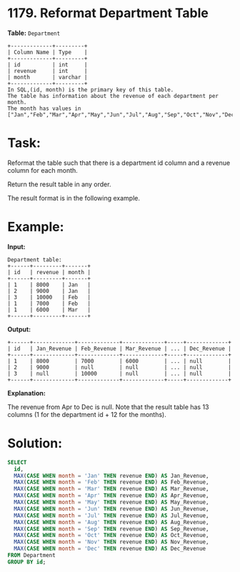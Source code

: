 # 1179. Reformat Department Table

**Table:** ```Department```

```
+-------------+---------+
| Column Name | Type    |
+-------------+---------+
| id          | int     |
| revenue     | int     |
| month       | varchar |
+-------------+---------+
In SQL,(id, month) is the primary key of this table.
The table has information about the revenue of each department per month.
The month has values in ["Jan","Feb","Mar","Apr","May","Jun","Jul","Aug","Sep","Oct","Nov","Dec"].
```

# **Task:**

Reformat the table such that there is a department id column and a revenue column for each month.

Return the result table in any order.

The result format is in the following example.

# **Example:**

**Input:**

```
Department table:
+------+---------+-------+
| id   | revenue | month |
+------+---------+-------+
| 1    | 8000    | Jan   |
| 2    | 9000    | Jan   |
| 3    | 10000   | Feb   |
| 1    | 7000    | Feb   |
| 1    | 6000    | Mar   |
+------+---------+-------+
```

**Output:**

```
+------+-------------+-------------+-------------+-----+-------------+
| id   | Jan_Revenue | Feb_Revenue | Mar_Revenue | ... | Dec_Revenue |
+------+-------------+-------------+-------------+-----+-------------+
| 1    | 8000        | 7000        | 6000        | ... | null        |
| 2    | 9000        | null        | null        | ... | null        |
| 3    | null        | 10000       | null        | ... | null        |
+------+-------------+-------------+-------------+-----+-------------+
```

**Explanation:**

The revenue from Apr to Dec is null.
Note that the result table has 13 columns (1 for the department id + 12 for the months).

# **Solution:**

``` SQL
SELECT 
  id,
  MAX(CASE WHEN month = 'Jan' THEN revenue END) AS Jan_Revenue,
  MAX(CASE WHEN month = 'Feb' THEN revenue END) AS Feb_Revenue,
  MAX(CASE WHEN month = 'Mar' THEN revenue END) AS Mar_Revenue,
  MAX(CASE WHEN month = 'Apr' THEN revenue END) AS Apr_Revenue,
  MAX(CASE WHEN month = 'May' THEN revenue END) AS May_Revenue,
  MAX(CASE WHEN month = 'Jun' THEN revenue END) AS Jun_Revenue,
  MAX(CASE WHEN month = 'Jul' THEN revenue END) AS Jul_Revenue,
  MAX(CASE WHEN month = 'Aug' THEN revenue END) AS Aug_Revenue,
  MAX(CASE WHEN month = 'Sep' THEN revenue END) AS Sep_Revenue,
  MAX(CASE WHEN month = 'Oct' THEN revenue END) AS Oct_Revenue,
  MAX(CASE WHEN month = 'Nov' THEN revenue END) AS Nov_Revenue,
  MAX(CASE WHEN month = 'Dec' THEN revenue END) AS Dec_Revenue
FROM Department
GROUP BY id;
```